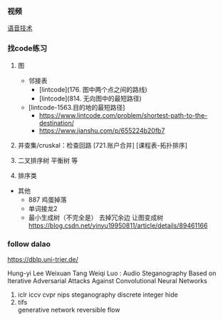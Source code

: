 


### 视频
[语音技术](https://space.bilibili.com/414359524?spm_id_from=333.788.b_765f7570696e666f.1)



### 找code练习
1. 图
    - 邻接表
        - [lintcode](176. 图中两个点之间的路线)  
        - [lintcode](814. 无向图中的最短路径)
    - [lintcode-1563.目的地的最短路径]
        * https://www.lintcode.com/problem/shortest-path-to-the-destination/
        * https://www.jianshu.com/p/655224b20fb7

2. 并查集/cruskal：检查回路 [721.账户合并]  [课程表-拓扑排序]
3. 二叉排序树  平衡树  等
4. 排序类

* 其他
    - 887 鸡蛋掉落 
    - 单词接龙2
    - 最小生成树（不完全是） 去掉冗余边 让图变成树
        https://blog.csdn.net/yinyu19950811/article/details/89461166



### follow  dalao

https://dblp.uni-trier.de/

Hung-yi Lee
Weixuan Tang
Weiqi Luo :  Audio Steganography Based on Iterative Adversarial Attacks Against Convolutional Neural Networks 


1. iclr  iccv  cvpr  nips
   steganography discrete integer hide
2. tifs  
   generative network reversible flow
